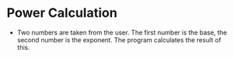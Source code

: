 # Power Calculation
- Two numbers are taken from the user. The first number is the base, the second number is the exponent. The program calculates the result of this.
 
